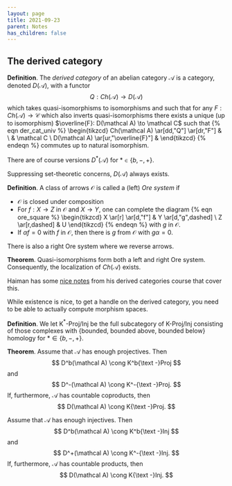 ```yaml
---
layout: page
title: 2021-09-23
parent: Notes
has_children: false
---
```


## The derived category 

**Definition**. The _derived category_ of an abelian category $\mathcal A$ is a category, 
denoted $D(\mathcal A)$, with a functor 
$$
    Q : Ch(\mathcal A) \to D(\mathcal A)
$$
which takes quasi-isomorphisms to isomorphisms and such that for any 
$F : Ch(\mathcal A) \to \mathcal C$ which also inverts quasi-isomorphisms 
there exists a unique (up to isomorphism) $\overline{F}: D(\mathcal A) 
\to \mathcal C$ such that 
{% eqn der_cat_univ %}
\begin{tikzcd}
    Ch(\mathcal A) \ar[dd,"Q"] \ar[dr,"F"] & \\
    & \mathcal C \\
    D(\mathcal A) \ar[ur,"\overline{F}"] & 
\end{tikzcd}
{% endeqn %}
commutes up to natural isomorphism. 

There are of course versions $D^\ast(\mathcal A)$ for $\ast \in \lbrace b, -, + \rbrace$. 

Suppressing set-theoretic concerns, $D(\mathcal A)$ always exists. 

**Definition**. A class of arrows $\mathcal O$ is called a (left) _Ore system_ if 
- $\mathcal O$ is closed under composition
- For $f: X \to Z$ in $\mathcal O$ and $X \to Y$, one can complete the diagram 
{% eqn ore_square %}
\begin{tikzcd} 
    X \ar[r] \ar[d,"f"] & Y \ar[d,"g",dashed] \\
    Z \ar[r,dashed] & U 
\end{tikzcd}
{% endeqn %}
with $g$ in $\mathcal O$.
- If $\alpha f = 0$ with $f$ in $\mathcal O$, then there is $g$ from $\mathcal O$ 
with $g \alpha = 0$. 

There is also a right Ore system where we reverse arrows. 

**Theorem**. Quasi-isomorphisms form both a left and right Ore system. Consequently, 
the localization of $Ch(\mathcal A)$ exists. 

Haiman has some [nice notes](https://math.berkeley.edu/~mhaiman/math256-fall13-spring14/cohomology-1_derived-cat.pdf) 
from his derived categories course that cover this. 

While existence is nice, to get a handle on the derived category, you need to be able 
to actually compute morphism spaces. 

**Definition**. We let K${}^\ast$-Proj/Inj be the full subcategory of K-Proj/Inj consisting of those complexes 
with {bounded, bounded above, bounded below} homology for $\ast \in \lbrace b, -, + \rbrace$.

**Theorem**. Assume that $\mathcal A$ has enough projectives. Then 
$$
    D^b(\mathcal A) \cong K^b{\text -}Proj 
$$
and 
$$
    D^-(\mathcal A) \cong K^-{\text -}Proj.
$$
If, furthermore, $\mathcal A$ has countable coproducts, then 
$$
    D(\mathcal A) \cong K{\text -}Proj. 
$$

Assume that $\mathcal A$ has enough injectives. Then 
$$
    D^b(\mathcal A) \cong K^b{\text -}Inj 
$$
and 
$$
    D^+(\mathcal A) \cong K^-{\text -}Inj.
$$
If, furthermore, $\mathcal A$ has countable products, then 
$$
    D(\mathcal A) \cong K{\text -}Inj. 
$$

